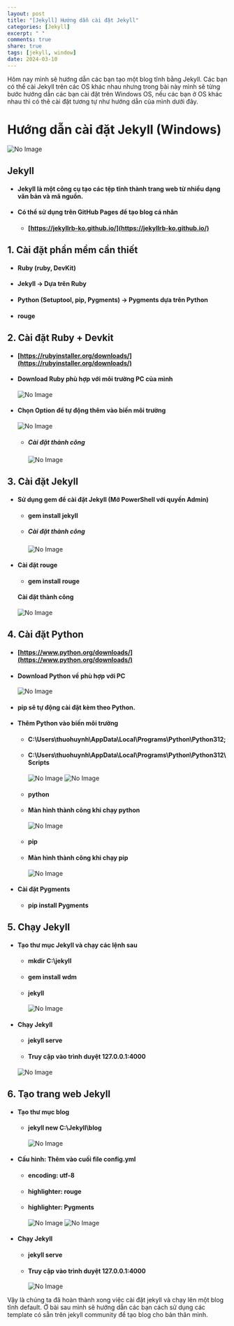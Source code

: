 ```yaml
---
layout: post
title: "[Jekyll] Hướng dẫn cài đặt Jekyll"
categories: [Jekyll]
excerpt: " "
comments: true
share: true
tags: [jekyll, window]
date: 2024-03-10
---
```


Hôm nay mình sẽ hướng dẫn các bạn tạo một blog tĩnh bằng Jekyll. Các bạn có thể cài Jekyll trên các OS khác nhau nhưng trong bài này mình sẽ từng bước hướng dẫn các bạn cài đặt trên Windows OS, nếu các bạn ở OS khác nhau thì có thê cài đặt tương tự như hướng dẫn của mình dưới đây.

# **Hướng dẫn cài đặt Jekyll (Windows)**

![No Image](/assets/img/jekylls/jekyll_logo.png)

## Jekyll

- #### Jekyll là một công cụ tạo các tệp tĩnh thành trang web từ nhiều dạng văn bản và mã nguồn.
- #### Có thể sử dụng trên GitHub Pages để tạo blog cá nhân
  - #### [https://jekyllrb-ko.github.io/](https://jekyllrb-ko.github.io/)

## 1. Cài đặt phần mềm cần thiết

- #### Ruby (ruby, DevKit)
- #### Jekyll -> **Dựa trên Ruby**
- #### Python (Setuptool, pip, Pygments) -> **Pygments dựa trên Python**
- #### rouge

## 2. Cài đặt Ruby + Devkit

- #### [https://rubyinstaller.org/downloads/](https://rubyinstaller.org/downloads/)
- #### Download Ruby phù hợp với môi trường PC của mình

  ![No Image](/assets/img/jekylls/ruby_down.png)

- #### Chọn Option để tự động thêm vào biến môi trường
  ![No Image](/assets/img/jekylls/ruby_path.png)
  - ##### Cài đặt thành công
    ![No Image](/assets/img/jekylls/ruby_done.png)

## 3. Cài đặt Jekyll

- #### Sử dụng gem để cài đặt Jekyll (Mở PowerShell với quyền Admin)

  - #### gem install jekyll
  - ##### Cài đặt thành công
    ![No Image](/assets/img/jekylls/jekyll_down.png)

- #### Cài đặt rouge
  - #### gem install rouge
  #### Cài đặt thành công
  ![No Image](/assets/img/jekylls/rouge_down.png)

## 4. Cài đặt Python

- #### [https://www.python.org/downloads/](https://www.python.org/downloads/)

- #### Download Python về phù hợp với PC

  ![No Image](/assets/img/jekylls/python_down.png)

- #### pip sẽ tự động cài đặt kèm theo Python.

- #### Thêm Python vào biến môi trường

  - #### C:\Users\thuohuynh\AppData\Local\Programs\Python\Python312;
  - #### C:\Users\thuohuynh\AppData\Local\Programs\Python\Python312\Scripts

    ![No Image](/assets/img/jekylls/path.png)
    ![No Image](/assets/img/jekylls/path2.png)

  - #### python
  - #### Màn hình thành công khi chạy python

    ![No Image](/assets/img/jekylls/python_success.png)

  - #### pip
  - #### Màn hình thành công khi chạy pip
    ![No Image](/assets/img/jekylls/pip_success.png)

- #### Cài đặt Pygments
  - #### pip install Pygments

## 5. Chạy Jekyll

- #### Tạo thư mục Jekyll và chạy các lệnh sau

  - #### mkdir C:\jekyll
  - #### gem install wdm
  - #### jekyll
    ![No Image](/assets/img/jekylls/jekyll_execute.png)

- #### Chạy Jekyll

  - #### jekyll serve
  - #### Truy cập vào trình duyệt 127.0.0.1:4000

  ![No Image](/assets/img/jekylls/jekyll_browser.png)

## 6. Tạo trang web Jekyll

- #### Tạo thư mục blog

  - #### jekyll new C:\Jekyll\blog
    ![No Image](/assets/img/jekylls/blog_folder.png)

- #### Cấu hình: Thêm vào cuối file config.yml

  - #### encoding: utf-8
  - #### highlighter: rouge
  - #### highlighter: Pygments
    ![No Image](/assets/img/jekylls/config1.png)
    ![No Image](/assets/img/jekylls/config2.png)

- #### Chạy Jekyll
  - #### jekyll serve
  - #### Truy cập vào trình duyệt 127.0.0.1:4000
    ![No Image](/assets/img/jekylls/jekyll_browser2.png)

Vậy là chúng ta đã hoàn thành xong việc cài đặt jekyll và chạy lên một blog tĩnh default. Ở bài sau mình sẽ hướng dẫn các bạn cách sử dụng các template có sẵn trên jekyll community để tạo blog cho bản thân mình.
